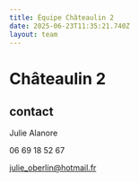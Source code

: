 ```yaml
---
title: Équipe Châteaulin 2
date: 2025-06-23T11:35:21.740Z
layout: team
---
```


# Châteaulin 2



## contact 

Julie Alanore

06 69 18 52 67

julie_oberlin@hotmail.fr

